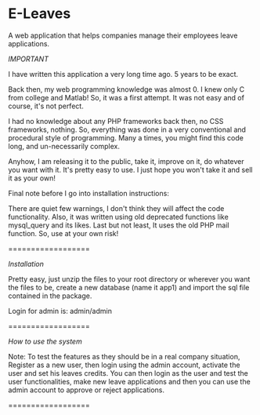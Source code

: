 E-Leaves
========

A web application that helps companies manage their employees leave applications.

*IMPORTANT*

I have written this application a very long time ago. 5 years to be exact.

Back then, my web programming knowledge was almost 0. I knew only C from college and Matlab! So, it was a first attempt. It was not easy and of course, it's not perfect.

I had no knowledge about any PHP frameworks back then, no CSS frameworks, nothing. So, everything was done in a very conventional and procedural style of programming. Many a times, you might find this code long, and un-necessarily complex.

Anyhow, I am releasing it to the public, take it, improve on it, do whatever you want with it. It's pretty easy to use. I just hope you won't take it and sell it as your own!

Final note before I go into installation instructions:

There are quiet few warnings, I don't think they will affect the code functionality. Also, it was written using old deprecated functions like mysql_query and its likes. Last but not least, It uses the old PHP mail function. So, use at your own risk!

==================

*Installation*

Pretty easy, just unzip the files to your root directory or wherever you want the files to be, create a new database (name it app1) and import the sql file contained in the package.

Login for admin is: admin/admin

==================

*How to use the system*

Note: To test the features as they should be in a real company situation, Register as a new user, then login using the admin account, activate the user and set his leaves credits. You can then login as the user and test the user functionalities, make new leave applications and then you can use the admin account to approve or reject applications.

==================

